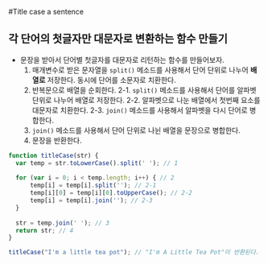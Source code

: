 #Title case a sentence

## 각 단어의 첫글자만 대문자로 변환하는 함수 만들기
- 문장을 받아서 단어별 첫글자를 대문자로 리턴하는 함수를 만들어보자.
    1. 매개변수로 받은 문자열을 `split()` 메소드를 사용해서 단어 단위로 나누어 __배열로__ 저장한다. 동시에 단어를 소문자로 치환한다.
    2. 반복문으로 배열을 순회한다.
        2-1. `split()` 메소드를 사용해서 단어를 알파벳 단위로 나누어 배열로 저장한다.
        2-2. 알파벳으로 나눈 배열에서 첫번째 요소를 대문자로 치환한다.
        2-3. `join()` 메소드를 사용해서 알파벳을 다시 단어로 병합한다.
    3. `join()` 메소드를 사용해서 단어 단위로 나뉜 배열을 문장으로 병합한다.
    4. 문장을 반환한다.
```javascript
function titleCase(str) {
  var temp = str.toLowerCase().split(' '); // 1
  
  for (var i = 0; i < temp.length; i++) { // 2
      temp[i] = temp[i].split(''); // 2-1
      temp[i][0] = temp[i][0].toUpperCase(); // 2-2
      temp[i] = temp[i].join(''); // 2-3
  }
  
  str = temp.join(' '); // 3
  return str; // 4
}

titleCase("I'm a little tea pot"); // "I'm A Little Tea Pot"이 반환된다.
```
